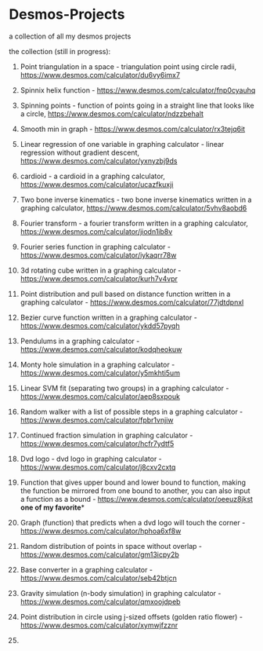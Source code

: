 # Desmos-Projects
a collection of all my desmos projects

the collection (still in progress):

1. Point triangulation in a space - triangulation point using circle radii, https://www.desmos.com/calculator/du6vy6imx7

2. Spinnix helix function - https://www.desmos.com/calculator/fnp0cyauhq

3. Spinning points - function of points going in a straight line that looks like a circle, https://www.desmos.com/calculator/ndzzbehalt

4. Smooth min in graph  - https://www.desmos.com/calculator/rx3tejq6it

5. Linear regression of one variable in graphing calculator - linear regression without gradient descent, https://www.desmos.com/calculator/yxnyzbj9ds

6. cardioid - a cardioid in a graphing calculator, https://www.desmos.com/calculator/ucazfkuxji

7. Two bone inverse kinematics - two bone inverse kinematics written in a graphing calculator, https://www.desmos.com/calculator/5vhv8aobd6

8. Fourier transform - a fourier transform written in a graphing calculator, https://www.desmos.com/calculator/jiodn1ib8v

9. Fourier series function in graphing calculator - https://www.desmos.com/calculator/iykaqrr78w

10. 3d rotating cube written in a graphing calculator - https://www.desmos.com/calculator/kurh7v4vpr

11. Point distribution and pull based on distance function written in a graphing calculator - https://www.desmos.com/calculator/77jdtdpnxl

12. Bezier curve function written in a graphing calculator - https://www.desmos.com/calculator/ykdd57pyqh

13. Pendulums in a graphing calculator - https://www.desmos.com/calculator/kodqheokuw

14. Monty hole simulation in a graphing calculator - https://www.desmos.com/calculator/y5mkhti5um

15. Linear SVM fit (separating two groups) in a graphing calculator - https://www.desmos.com/calculator/aep8sxpouk

16. Random walker with a list of possible steps in a graphing calculator   - https://www.desmos.com/calculator/fpbr1vnjiw

17. Continued fraction simulation in graphing calculator - https://www.desmos.com/calculator/hcfr7ydtf5

18. Dvd logo - dvd logo in graphing calculator  - https://www.desmos.com/calculator/j8cxv2cxtq

19. Function that gives upper bound and lower bound to function, making the function be mirrored from one bound to another, you can also input a function as a bound - https://www.desmos.com/calculator/oeeuz8jkst    ********one of my favorite*********

20. Graph (function) that predicts when a dvd logo will touch the corner - https://www.desmos.com/calculator/hphoa6xf8w

21. Random distribution of points in space without overlap - https://www.desmos.com/calculator/gm13icpy2b

22. Base converter in a graphing calculator - https://www.desmos.com/calculator/seb42btjcn

23. Gravity simulation (n-body simulation) in graphing calculator - https://www.desmos.com/calculator/qmxoojdpeb

24. Point distribution in circle using j-sized offsets (golden ratio flower) - https://www.desmos.com/calculator/xymwjfzznr

25. 
